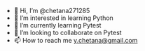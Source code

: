 - 👋 Hi, I’m @chetana271285
- 👀 I’m interested in learning Python 
- 🌱 I’m currently learning Pytest
- 💞️ I’m looking to collaborate on Pytest
- 📫 How to reach me y.chetana@gmail.com 

<!---
chetana271285/chetana271285 is a ✨ special ✨ repository because its `README.md` (this file) appears on your GitHub profile.
You can click the Preview link to take a look at your changes.
--->
